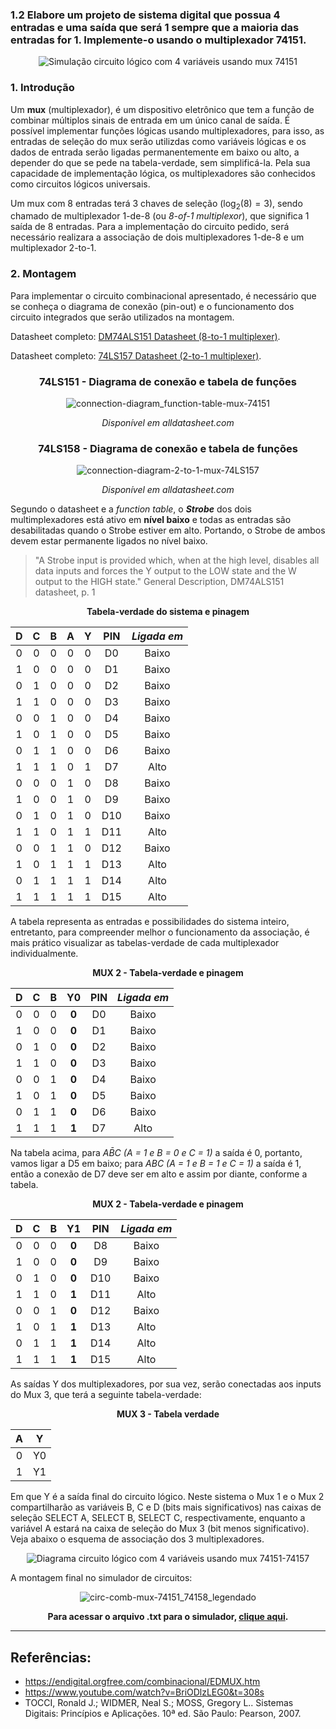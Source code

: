 ### 1.2 Elabore um projeto de sistema digital que possua 4 entradas e uma saída que será 1 sempre que a maioria das entradas for 1. Implemente-o usando o multiplexador 74151.

<div align="center">
  
  ![Simulação circuito lógico com 4 variáveis usando mux 74151](https://github.com/thearthurlima/EngenhariaEletrica/assets/115672061/1192f100-c4f9-4b67-b1ea-c6fd4c143bc7)
</div>

### 1. Introdução

Um **mux** (multiplexador), é um dispositivo eletrônico que tem a função de combinar múltiplos sinais de entrada em um único canal de saída. É possível implementar funções lógicas usando multiplexadores, para isso, as entradas de seleção do mux serão utilizdas como variáveis lógicas e os dados de entrada serão ligadas permanentemente em baixo ou alto, a depender do que se pede na tabela-verdade, sem simplificá-la. Pela sua capacidade de implementação lógica, os multiplexadores são conhecidos como circuitos lógicos universais.

Um mux com 8 entradas terá 3 chaves de seleção ($\log_2(8) = 3$), sendo chamado de multiplexador 1-de-8 (ou *8-of-1 multiplexor*), que significa 1 saída de 8 entradas. Para a implementação do circuito pedido, será necessário realizara a associação de dois multiplexadores 1-de-8 e um multiplexador 2-to-1.

### 2. Montagem

Para implementar o circuito combinacional apresentado, é necessário que se conheça o diagrama de conexão (pin-out) e o funcionamento dos circuito integrados que serão utilizados na montagem.

Datasheet completo: [DM74ALS151 Datasheet (8-to-1 multiplexer)](https://www.alldatasheet.com/datasheet-pdf/pdf/50940/FAIRCHILD/74151.html).

Datasheet completo: [74LS157 Datasheet (2-to-1 multiplexer)](https://www.alldatasheet.com/datasheet-pdf/pdf/27402/TI/74LS157.html).

<div align="center">
  
### 74LS151 - Diagrama de conexão e tabela de funções

![connection-diagram_function-table-mux-74151](https://github.com/thearthurlima/EngenhariaEletrica/assets/115672061/f144d2de-90e1-4df8-86d1-8fedc536c561)
  
  *Disponível em alldatasheet.com*
</div>

<div align="center">
  
### 74LS158 - Diagrama de conexão e tabela de funções

  ![connection-diagram-2-to-1-mux-74LS157](https://github.com/thearthurlima/EngenhariaEletrica/assets/115672061/4559f4bd-16e4-4dac-9239-e863793cde6d)
  
  *Disponível em alldatasheet.com*
</div>


Segundo o datasheet e a *function table*, o ***Strobe*** dos dois multimplexadores está ativo em **nível baixo** e todas as entradas são desabilitadas quando o Strobe estiver em alto. Portando, o Strobe de ambos devem estar permanente ligados no nível baixo.

> "A Strobe input is provided which, when at the high level, disables all data inputs and forces the Y output to the LOW state and the W output to the HIGH state." General Description, DM74ALS151 datasheet, p. 1 

<div align="center">
<p><strong>Tabela-verdade do sistema e pinagem</strong></p>

| **D** | **C** | **B** | **A** | **Y** | **PIN** | *Ligada em* |
|:-----:|:-----:|:-----:|:-----:|:-----:|:------:|:-----------:|
|   0   |   0   |   0   |   0   |   0   |   D0   |    Baixo    |
|   1   |   0   |   0   |   0   |   0   |   D1   |    Baixo    |
|   0   |   1   |   0   |   0   |   0   |   D2   |    Baixo    |
|   1   |   1   |   0   |   0   |   0   |   D3   |    Baixo    |
|   0   |   0   |   1   |   0   |   0   |   D4   |    Baixo    |
|   1   |   0   |   1   |   0   |   0   |   D5   |    Baixo    |
|   0   |   1   |   1   |   0   |   0   |   D6   |    Baixo    |
|   1   |   1   |   1   |   0   |   1   |   D7   |    Alto     |
|   0   |   0   |   0   |   1   |   0   |   D8   |    Baixo    |
|   1   |   0   |   0   |   1   |   0   |   D9   |    Baixo    |
|   0   |   1   |   0   |   1   |   0   |   D10  |    Baixo    |
|   1   |   1   |   0   |   1   |   1   |   D11  |    Alto     |
|   0   |   0   |   1   |   1   |   0   |   D12  |    Baixo    |
|   1   |   0   |   1   |   1   |   1   |   D13  |    Alto     |
|   0   |   1   |   1   |   1   |   1   |   D14  |    Alto     |
|   1   |   1   |   1   |   1   |   1   |   D15  |    Alto     |
</div>

A tabela representa as entradas e possibilidades do sistema inteiro, entretanto, para compreender melhor o funcionamento da associação, é mais prático visualizar as tabelas-verdade de cada multiplexador individualmente.

<div align="center">
<p><strong>MUX 2 - Tabela-verdade e pinagem</strong></p>

| **D** | **C** | **B** | **Y0** | **PIN** | *Ligada em* |
|:-----:|:-----:|:-----:|:-----:|:------:|:-----------:|
|   0   |   0   |   0   | **0** |   D0   |    Baixo    |
|   1   |   0   |   0   | **0** |   D1   |    Baixo    |
|   0   |   1   |   0   | **0** |   D2   |    Baixo    |
|   1   |   1   |   0   | **0** |   D3   |    Baixo    |
|   0   |   0   |   1   | **0** |   D4   |    Baixo    |
|   1   |   0   |   1   | **0** |   D5   |    Baixo    |
|   0   |   1   |   1   | **0** |   D6   |    Baixo    |
|   1   |   1   |   1   | **1** |   D7   |    Alto     |
</div>

Na tabela acima, para ${A}\bar{B}{C}$ *(A = 1 e B = 0 e C = 1)* a saída é 0, portanto, vamos ligar a D5 em baixo; para ${A}{B}{C}$ *(A = 1 e B = 1 e C = 1)* a saída é 1, então a conexão de D7 deve ser em alto e assim por diante, conforme a tabela.

<div align="center">
<p><strong>MUX 2 - Tabela-verdade e pinagem</strong></p>

| **D** | **C** | **B** | **Y1** | **PIN** | *Ligada em* |
|:-----:|:-----:|:-----:|:-----:|:------:|:-----------:|
|   0   |   0   |   0   | **0** |   D8   |    Baixo    |
|   1   |   0   |   0   | **0** |   D9   |    Baixo    |
|   0   |   1   |   0   | **0** |   D10  |    Baixo    |
|   1   |   1   |   0   | **1** |   D11  |    Alto     |
|   0   |   0   |   1   | **0** |   D12  |    Baixo    |
|   1   |   0   |   1   | **1** |   D13  |    Alto     |
|   0   |   1   |   1   | **1** |   D14  |    Alto     |
|   1   |   1   |   1   | **1** |   D15  |    Alto     |
</div>

As saídas Y dos multiplexadores, por sua vez, serão conectadas aos inputs do Mux 3, que terá a seguinte tabela-verdade:

<div align="center">
<p><strong>MUX 3 - Tabela verdade</strong></p>

| **A** | **Y** |
|:-----:|:-----:|
|   0   |   Y0  |
|   1   |   Y1  |
</div>

Em que Y é a saída final do circuito lógico. Neste sistema o Mux 1 e o Mux 2 compartilharão as variáveis B, C e D (bits mais significativos) nas caixas de seleção SELECT A, SELECT B, SELECT C, respectivamente, enquanto a variável A estará na caixa de seleção do Mux 3 (bit menos significativo). Veja abaixo o esquema de associação dos 3 multiplexadores.

<div align="center">
  
  ![Diagrama circuito lógico com 4 variáveis usando mux 74151-74157](https://github.com/thearthurlima/EngenhariaEletrica/assets/115672061/023d81eb-0851-44d9-a168-7c4f8c32480a)
</div>

A montagem final no simulador de circuitos:

<div align="center">
  
  ![circ-comb-mux-74151_74158_legendado](https://github.com/thearthurlima/EngenhariaEletrica/assets/115672061/a1c9b17c-a3ec-478f-b631-9838a91ec409)
</div>

<div align="center">

**Para acessar o arquivo .txt para o simulador, [clique aqui](https://github.com/thearthurlima/EngenhariaEletrica/blob/main/LABCD/1.2-circ-combin-mux-74151-%26-74157/1.2-circ-combin-mux-74151-%26-74157.txt).**
</div>


___
## Referências:
- https://endigital.orgfree.com/combinacional/EDMUX.htm
- https://www.youtube.com/watch?v=BriODlzLEG0&t=308s
- TOCCI, Ronald J.; WIDMER, Neal S.; MOSS, Gregory L.. Sistemas Digitais: Princípios e Aplicações. 10ª ed. São Paulo: Pearson, 2007.
